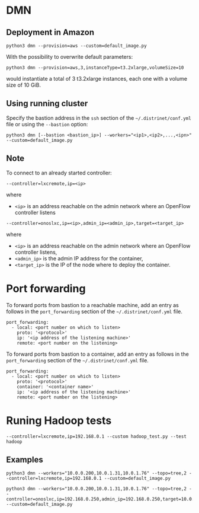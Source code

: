 # DMN

## Deployment in Amazon

```
python3 dmn --provision=aws --custom=default_image.py
```

With the possibility to overwrite default parameters:

```
python3 dmn --provision=aws,3,instanceType=t3.2xlarge,volumeSize=10
```

would instantiate a total of 3 t3.2xlarge instances, each one with a volume
size of 10 GiB.

## Using running cluster

Specify the bastion address in the `ssh` section of the `~/.distrinet/conf.yml`
file or using the `--bastion` option:

```
python3 dmn [--bastion <bastion_ip>] --workers="<ip1>,<ip2>,...,<ipn>" --custom=default_image.py
```

## Note

To connect to an already started controller:

```
--controller=lxcremote,ip=<ip>
```

where

* `<ip>` is an address reachable on the admin network where an OpenFlow controller listens

```
--controller=onoslxc,ip=<ip>,admin_ip=<admin_ip>,target=<target_ip>
```

where


* `<ip>` is an address reachable on the admin network where an OpenFlow controller listens,
* `<admin_ip>` is the admin IP address for the container,
* `<target_ip>` is the IP of the node where to deploy the container.


# Port forwarding

To forward ports from bastion to a reachable machine, add an entry as follows
in the `port_forwarding` section of the `~/.distrinet/conf.yml` file.

```
port_forwarding:
  - local: <port number on which to listen>
    proto: '<protocol>'
    ip: '<ip address of the listening machine>'
    remote: <port number on the listening>
```

To forward ports from bastion to a container, add an entry as follows in the
`port_forwarding` section of the `~/.distrinet/conf.yml` file.

```
port_forwarding:
  - local: <port number on which to listen>
    proto: '<protocol>'
    container: '<container name>'
    ip: '<ip address of the listening machine>'
    remote: <port number on the listening>
```



# Runing Hadoop tests

```
--controller=lxcremote,ip=192.168.0.1 --custom hadoop_test.py --test hadoop
```

## Examples

```
python3 dmn --workers="10.0.0.200,10.0.1.31,10.0.1.76" --topo=tree,2 --controller=lxcremote,ip=192.168.0.1 --custom=default_image.py
```

```
python3 dmn --workers="10.0.0.200,10.0.1.31,10.0.1.76" --topo=tree,2 --controller=onoslxc,ip=192.168.0.250,admin_ip=192.168.0.250,target=10.0.0.200 --custom=default_image.py
```
